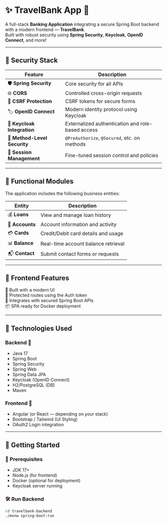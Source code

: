 # ✨ TravelBank App 🚀

A full-stack **Banking Application** integrating a secure Spring Boot backend with a modern frontend — **TravelBank**.  
Built with robust security using **Spring Security**, **Keycloak**, **OpenID Connect**, and more!

---

## 🔐 Security Stack

| Feature                         | Description |
|--------------------------------|-------------|
| 🛡️ **Spring Security**         | Core security for all APIs |
| 🌐 **CORS**                    | Controlled cross-origin requests |
| 🧪 **CSRF Protection**         | CSRF tokens for secure forms |
| 🏷️ **OpenID Connect**          | Modern identity protocol using Keycloak |
| 🔑 **Keycloak Integration**     | Externalized authentication and role-based access |
| 🧩 **Method-Level Security**   | `@PreAuthorize`, `@Secured`, etc. on methods |
| 🧠 **Session Management**      | Fine-tuned session control and policies |

---

## 💼 Functional Modules

The application includes the following business entities:

| Entity         | Description |
|----------------|-------------|
| 💰 **Loans**   | View and manage loan history |
| 🏦 **Accounts** | Account information and activity |
| 💳 **Cards**   | Credit/Debit card details and usage |
| 📊 **Balance** | Real-time account balance retrieval |
| 📬 **Contact** | Submit contact forms or requests |

---

## 🎨 Frontend Features

🔷 Built with a modern UI  
🔐 Protected routes using the Auth token  
📡 Integrates with secured Spring Boot APIs  
📦 SPA ready for Docker deployment

---

## 🔗 Technologies Used

### Backend 🧠
- Java 17
- Spring Boot
- Spring Security
- Spring Web
- Spring Data JPA
- Keycloak (OpenID Connect)
- H2/PostgreSQL (DB)
- Maven

### Frontend 🎨
- Angular (or React — depending on your stack)
- Bootstrap / Tailwind (UI Styling)
- OAuth2 Login integration

---

## 🚀 Getting Started

### 🔧 Prerequisites
- JDK 17+
- Node.js (for frontend)
- Docker (optional for deployment)
- Keycloak server running

### 🛠️ Run Backend

```bash
cd travelbank-backend
./mvnw spring-boot:run
